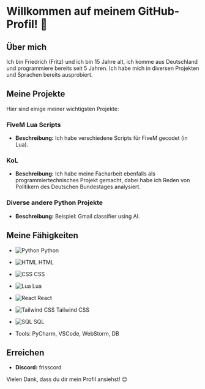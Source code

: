 # Willkommen auf meinem GitHub-Profil! 👋

## Über mich

Ich bin Friedrich (Fritz) und ich bin 15 Jahre alt, ich komme aus Deutschland und programmiere bereits seit 5 Jahren. Ich habe mich in diversen Projekten und Sprachen bereits ausprobiert.

## Meine Projekte

Hier sind einige meiner wichtigsten Projekte:

### FiveM Lua Scripts
- **Beschreibung:** Ich habe verschiedene Scripts für FiveM gecodet (in Lua).

### KoL
- **Beschreibung:** Ich habe meine Facharbeit ebenfalls als programmiertechnisches Projekt gemacht, dabei habe ich Reden von Politikern des Deutschen Bundestages analysiert.

### Diverse andere Python Projekte
- **Beschreibung:** Beispiel: Gmail classifier using AI.

## Meine Fähigkeiten

- ![Python](https://img.shields.io/badge/python-%233776AB.svg?&style=for-the-badge&logo=python&logoColor=white) Python
- ![HTML](https://img.shields.io/badge/html5-%23E34F26.svg?&style=for-the-badge&logo=html5&logoColor=white) HTML
- ![CSS](https://img.shields.io/badge/css3-%231572B6.svg?&style=for-the-badge&logo=css3&logoColor=white) CSS
- ![Lua](https://img.shields.io/badge/lua-%23000080.svg?&style=for-the-badge&logo=lua&logoColor=white) Lua
- ![React](https://img.shields.io/badge/react-%2361DAFB.svg?&style=for-the-badge&logo=react&logoColor=black) React
- ![Tailwind CSS](https://img.shields.io/badge/tailwindcss-%2338B2AC.svg?&style=for-the-badge&logo=tailwind-css&logoColor=white) Tailwind CSS
- ![SQL](https://img.shields.io/badge/sql-%2300758F.svg?&style=for-the-badge&logo=postgresql&logoColor=white) SQL

- Tools: PyCharm, VSCode, WebStorm, DB

## Erreichen

- **Discord:** frisscord

Vielen Dank, dass du dir mein Profil ansiehst! 😊
